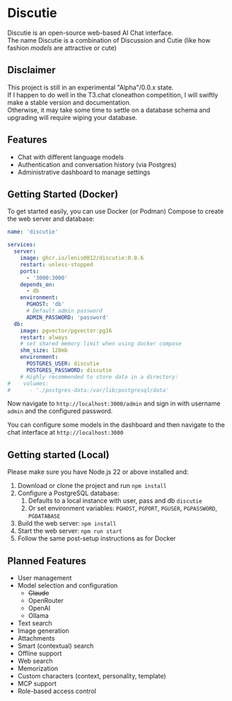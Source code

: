 # Discutie

Discutie is an open-source web-based AI Chat interface.  
The name Discutie is a combination of Discussion and Cutie (like how fashion *models* are attractive or cute)

## Disclaimer
This project is still in an experimental "Alpha"/0.0.x state.  
If I happen to do well in the T3.chat cloneathon competition,
I will swiftly make a stable version and documentation.  
Otherwise, it may take some time to settle on a
database schema and upgrading will require wiping your database.

## Features
- Chat with different language models
- Authentication and conversation history (via Postgres)
- Administrative dashboard to manage settings

## Getting Started (Docker)

To get started easily, you can use Docker (or Podman) Compose
to create the web server and database:
```yaml
name: 'discutie'

services:
  server:
    image: ghcr.io/lenis0012/discutie:0.0.6
    restart: unless-stopped
    ports:
      - '3000:3000'
    depends_on:
      - db
    environment:
      PGHOST: 'db'
      # Default admin password
      ADMIN_PASSWORD: 'password'
  db:
    image: pgvector/pgvector:pg16
    restart: always
    # set shared memory limit when using docker compose
    shm_size: 128mb
    environment:
      POSTGRES_USER: discutie
      POSTGRES_PASSWORD: discutie
    # Highly recommended to store data in a directory:
#    volumes:
#      - './postgres-data:/var/lib/postgresql/data'
```

Now navigate to `http://localhost:3000/admin`
and sign in with username `admin` and the configured password.

You can configure some models in the dashboard
and then navigate to the chat interface at `http://localhost:3000`

## Getting started (Local)
Please make sure you have Node.js 22 or above installed and:
1. Download or clone the project and run `npm install`
2. Configure a PostgreSQL database:
   1. Defaults to a local instance with user, pass and db `discutie`
   2. Or set environment variables: `PGHOST`, `PGPORT`, `PGUSER`, `PGPASSWORD`, `PGDATABASE`
3. Build the web server: `npm install`
4. Start the web server: `npm run start`
5. Follow the same post-setup instructions as for Docker

## Planned Features

- User management
- Model selection and configuration
  - ~~Claude~~
  - OpenRouter
  - OpenAI
  - Ollama
- Text search
- Image generation
- Attachments
- Smart (contextual) search
- Offline support
- Web search
- Memorization
- Custom characters (context, personality, template)
- MCP support
- Role-based access control

